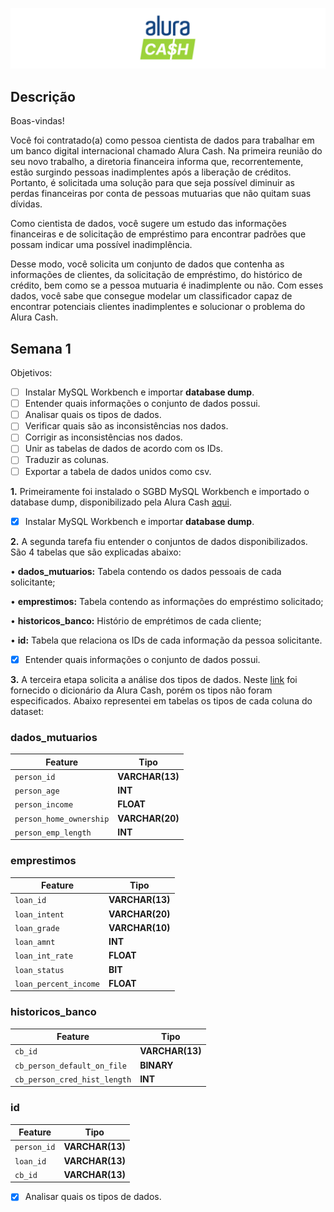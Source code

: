 ![](img/banner.png "Title")

## Descrição 

Boas-vindas!

Você foi contratado(a) como pessoa cientista de dados para trabalhar em um banco digital internacional chamado Alura Cash. Na primeira reunião do seu novo trabalho, a diretoria financeira informa que, recorrentemente, estão surgindo pessoas inadimplentes após a liberação de créditos. Portanto, é solicitada uma solução para que seja possível diminuir as perdas financeiras por conta de pessoas mutuarias que não quitam suas dívidas.

Como cientista de dados, você sugere um estudo das informações financeiras e de solicitação de empréstimo para encontrar padrões que possam indicar uma possível inadimplência.

Desse modo, você solicita um conjunto de dados que contenha as informações de clientes, da solicitação de empréstimo, do histórico de crédito, bem como se a pessoa mutuaria é inadimplente ou não. Com esses dados, você sabe que consegue modelar um classificador capaz de encontrar potenciais clientes inadimplentes e solucionar o problema do Alura Cash.

## Semana 1

Objetivos:
- [ ] Instalar MySQL Workbench e importar **database dump**.
- [ ] Entender quais informações o conjunto de dados possui.
- [ ] Analisar quais os tipos de dados.
- [ ] Verificar quais são as inconsistências nos dados.
- [ ] Corrigir as inconsistências nos dados.
- [ ] Unir as tabelas de dados de acordo com os IDs.
- [ ] Traduzir as colunas.
- [ ] Exportar a tabela de dados unidos como csv.

**1.** Primeiramente foi instalado o SGBD MySQL Workbench e importado o database dump, disponibilizado pela Alura Cash [aqui](https://github.com/Mirlaa/Challenge-Data-Science-1ed/tree/main/Dados/dumps).
- [X] Instalar MySQL Workbench e importar **database dump**.

**2.** A segunda tarefa fiu entender o conjuntos de dados disponibilizados. São 4 tabelas que são explicadas abaixo:

• **dados_mutuarios:** Tabela contendo os dados pessoais de cada solicitante;

• **emprestimos:** Tabela contendo as informações do empréstimo solicitado;

• **historicos_banco:** Histório de emprétimos de cada cliente;

• **id:** Tabela que relaciona os IDs de cada informação da pessoa solicitante.

- [X] Entender quais informações o conjunto de dados possui.

**3.** A terceira etapa solicita a análise dos tipos de dados. Neste [link](https://github.com/Mirlaa/Challenge-Data-Science-1ed/tree/main/Dados) foi fornecido o dicionário da Alura Cash, porém os tipos não foram especificados. Abaixo representei em tabelas os tipos de cada coluna do dataset:

### dados_mutuarios

| Feature | Tipo |
| --- | --- |
|`person_id`|**VARCHAR(13)**|
| `person_age` |**INT**|
| `person_income` |**FLOAT**|
| `person_home_ownership` |**VARCHAR(20)**|
| `person_emp_length` |**INT**|

### emprestimos

| Feature | Tipo |
| --- | --- |
|`loan_id`|**VARCHAR(13)**|
| `loan_intent` |**VARCHAR(20)**|
| `loan_grade` | **VARCHAR(10)** |
| `loan_amnt` | **INT** |
| `loan_int_rate` | **FLOAT** |
| `loan_status` | **BIT** |
| `loan_percent_income` | **FLOAT** |


### historicos_banco

| Feature | Tipo |
| --- | --- |
|`cb_id`|**VARCHAR(13)**|
| `cb_person_default_on_file` |**BINARY**|
| `cb_person_cred_hist_length` |**INT**|

### id

| Feature | Tipo |
| --- | --- |
|`person_id`|**VARCHAR(13)**|
|`loan_id`|**VARCHAR(13)**|
|`cb_id`|**VARCHAR(13)**|

- [X] Analisar quais os tipos de dados.

